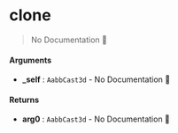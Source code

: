 # clone

> No Documentation 🚧

#### Arguments

- **\_self** : `AabbCast3d` \- No Documentation 🚧

#### Returns

- **arg0** : `AabbCast3d` \- No Documentation 🚧